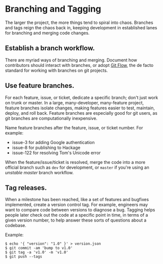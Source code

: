 # Branching and Tagging

The larger the project, the more things tend to spiral into chaos. Branches and tags reign the chaos back in, keeping development in established lanes for branching and merging code changes.

## Establish a branch workflow.

There are myriad ways of branching and merging. Document how contributors should interact with branches, or adopt [Git Flow](http://nvie.com/posts/a-successful-git-branching-model/), the de facto standard for working with branches on git projects.

## Use feature branches.

For each feature, issue, or ticket, dedicate a specific branch; don't just work on trunk or master. In a large, many-developer, many-feature project, feature branches isolate changes, making features easier to test, maintain, deploy, and roll back. Feature branches are especially good for git users, as git branches are computationally inexpensive.

Name feature branches after the feature, issue, or ticket number. For example:

* issue-3 for adding Google authentication
* issue-8 for publishing to Hackage
* issue-122 for resolving Tom's Unicode error

When the feature/issue/ticket is resolved, merge the code into a more official branch such as `dev` for development, or `master` if you're using an *unstable master* branch workflow.

## Tag releases.

When a milestone has been reached, like a set of features and bugfixes implemented, create a version control tag. For example, engineers may want to compare code between versions to diagnose a bug. Tagging helps people later check out the code at a specific point in time, in terms of a given version number, to help answer these sorts of questions about a codebase.

Example:

```
$ echo '{ "version": "1.0" }' > version.json
$ git commit -am 'bump to v1.0'
$ git tag -a 'v1.0' -m 'v1.0'
$ git push --tags
```